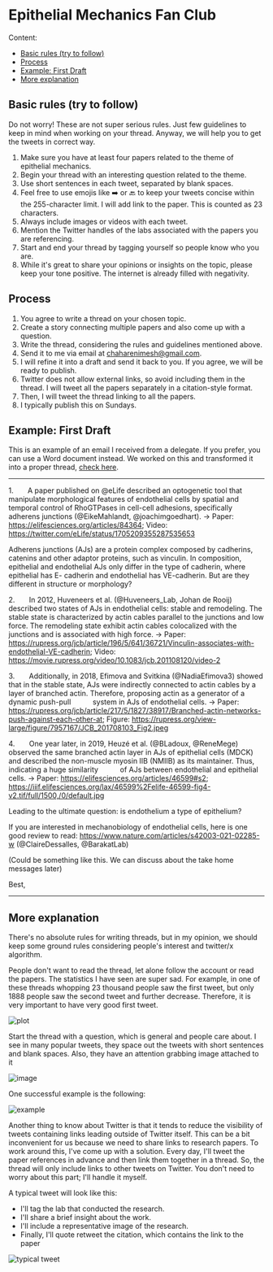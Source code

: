 # Epithelial Mechanics Fan Club

Content:

- [Basic rules (try to follow)](#basic-rules-try-to-follow)
- [Process](#process)
- [Example: First Draft](#example-first-draft)
- [More explanation](#more-explanation)

## Basic rules (try to follow)

Do not worry! These are not super serious rules. Just few guidelines to keep in mind when working on your thread. Anyway, we will help you to get the tweets in correct way.

1. Make sure you have at least four papers related to the theme of epithelial mechanics.
2. Begin your thread with an interesting question related to the theme.
3. Use short sentences in each tweet, separated by blank spaces.
4. Feel free to use emojis like ➡️ or 🔙 to keep your tweets concise within the 255-character limit. I will add link to the paper. This is counted as 23 characters.
5. Always include images or videos with each tweet.
6. Mention the Twitter handles of the labs associated with the papers you are referencing.
7. Start and end your thread by tagging yourself so people know who you are.
8. While it's great to share your opinions or insights on the topic, please keep your tone positive. The internet is already filled with negativity.

## Process

1. You agree to write a thread on your chosen topic.
2. Create a story connecting multiple papers and also come up with a question.
3. Write the thread, considering the rules and guidelines mentioned above.
4. Send it to me via email at chaharenimesh@gmail.com.
5. I will refine it into a draft and send it back to you. If you agree, we will be ready to publish.
6. Twitter does not allow external links, so avoid including them in the thread. I will tweet all the papers separately in a citation-style format.
7. Then, I will tweet the thread linking to all the papers.
8. I typically publish this on Sundays.

## Example: First Draft

This is an example of an email I received from a delegate. If you prefer, you can use a Word document instead. We worked on this and transformed it into a proper thread, [check here](https://x.com/EpiMechFC/status/1708417266029576668?s=20). 

---

1.    A paper published on @eLife described an optogenetic tool that manipulate morphological features of endothelial cells by spatial and temporal control of RhoGTPases in cell-cell adhesions, specifically adherens junctions (@EikeMahlandt, @joachimgoedhart).
-> Paper: https://elifesciences.org/articles/84364; Video: https://twitter.com/eLife/status/1705209355287535653

Adherens junctions (AJs) are a protein complex composed by cadherins, catenins and other adaptor proteins, such as vinculin. In composition, epithelial and endothelial AJs only differ in the type of cadherin, where epithelial has E- cadherin and endothelial has VE-cadherin. But are they different in structure or morphology?

2.    In 2012, Huveneers et al. (@Huveneers_Lab, Johan de Rooij) described two states of AJs in endothelial cells: stable and remodeling. The stable state is characterized by actin cables parallel to the junctions and low force. The remodeling state exhibit actin cables colocalized with the junctions and is associated with high force.
-> Paper: https://rupress.org/jcb/article/196/5/641/36721/Vinculin-associates-with-endothelial-VE-cadherin; Video: https://movie.rupress.org/video/10.1083/jcb.201108120/video-2

3.    Additionally, in 2018, Efimova and Svitkina (@NadiaEfimova3) showed that in the stable state, AJs were indirectly connected to actin cables by a layer of branched actin. Therefore, proposing actin as a generator of a dynamic push-pull       system in AJs of endothelial cells.
-> Paper: https://rupress.org/jcb/article/217/5/1827/38917/Branched-actin-networks-push-against-each-other-at; Figure: https://rupress.org/view-large/figure/7957167/JCB_201708103_Fig2.jpeg

4.    One year later, in 2019, Heuzé et al. (@BLadoux, @ReneMege) observed the same branched actin layer in AJs of epithelial cells (MDCK) and described the non-muscle myosin IIB (NMIIB) as its maintainer. Thus, indicating a huge similarity       of AJs between endothelial and epithelial cells.
-> Paper: https://elifesciences.org/articles/46599#s2; https://iiif.elifesciences.org/lax/46599%2Felife-46599-fig4-v2.tif/full/1500,/0/default.jpg


Leading to the ultimate question: is endothelium a type of epithelium?


If you are interested in mechanobiology of endothelial cells, here is one good review to read: https://www.nature.com/articles/s42003-021-02285-w (@ClaireDessalles, @BarakatLab)


(Could be something like this. We can discuss about the take home messages later)

Best,

---

## More explanation

There's no absolute rules for writing threads, but in my opinion, we should keep some ground rules considering people's interest and twitter/x algorithm.

People don't want to read the thread, let alone follow the account or read the papers. The statistics I have seen are super sad. For example, in one of these threads whopping 23 thousand people saw the first tweet, but only 1888 people saw the second tweet and further decrease. Therefore, it is very important to have very good first tweet. 

![plot](./assets/Pasted%20image%2020230916113736.png)

Start the thread with a question, which is general and people care about. I see in many popular tweets, they space out the tweets with short sentences and blank spaces. Also, they have an attention grabbing image attached to it

![image](./assets/Pasted%20image%2020230916114256.png)

One successful example is the following:

![example](./assets/Pasted%20image%2020230916114452.png)

Another thing to know about Twitter is that it tends to reduce the visibility of tweets containing links leading outside of Twitter itself. This can be a bit inconvenient for us because we need to share links to research papers. To work around this, I've come up with a solution. Every day, I'll tweet the paper references in advance and then link them together in a thread. So, the thread will only include links to other tweets on Twitter. You don't need to worry about this part; I'll handle it myself.

A typical tweet will look like this:

- I'll tag the lab that conducted the research.
- I'll share a brief insight about the work.
- I'll include a representative image of the research.
- Finally, I'll quote retweet the citation, which contains the link to the paper

![typical tweet](./assets/Pasted%20image%2020230916120312.png)
